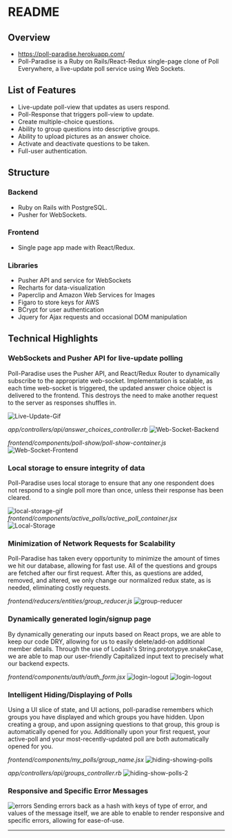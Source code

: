 # README

## Overview
- https://poll-paradise.herokuapp.com/
- Poll-Paradise is a Ruby on Rails/React-Redux single-page clone of Poll Everywhere, a live-update poll service using Web Sockets.

## List of Features
- Live-update poll-view that updates as users respond.
- Poll-Response that triggers poll-view to update.
- Create multiple-choice questions.
- Ability to group questions into descriptive groups.
- Ability to upload pictures as an answer choice.
- Activate and deactivate questions to be taken.
- Full-user authentication.

## Structure
### Backend
- Ruby on Rails with PostgreSQL.
- Pusher for WebSockets.

### Frontend
- Single page app made with React/Redux.

### Libraries
- Pusher API and service for WebSockets
- Recharts for data-visualization
- Paperclip and Amazon Web Services for Images
- Figaro to store keys for AWS
- BCrypt for user authentication
- Jquery for Ajax requests and occasional DOM manipulation

## Technical Highlights


### WebSockets and Pusher API for live-update polling

  Poll-Paradise uses the Pusher API, and React/Redux Router to dynamically subscribe to the appropriate web-socket. Implementation is scalable, as each time web-socket is triggered, the updated answer choice object is delivered to the frontend. This destroys the need to make another request to the server as responses shuffles in.

  ![Live-Update-Gif](public/code-screenshots/poll-paradise-live-update.gif)

  *app/controllers/api/answer_choices_controller.rb*
  ![Web-Socket-Backend](public/code-screenshots/web-socket-backend.png)

  *frontend/components/poll-show/poll-show-container.js*
  ![Web-Socket-Frontend](public/code-screenshots/web-socket-frontend.png)

### Local storage to ensure integrity of data

Poll-Paradise uses local storage to ensure that any one respondent does not respond to a single poll more than once, unless their response has been cleared.

  ![local-storage-gif](public/code-screenshots/local-storage.gif)
  *frontend/components/active_polls/active_poll_container.jsx*
  ![Local-Storage](public/code-screenshots/local-storage.png)

### Minimization of Network Requests for Scalability
Poll-Paradise has taken every opportunity to minimize the amount of times we hit our database, allowing for fast use. All of the questions and groups are fetched after our first request. After this, as questions are added, removed, and altered, we only change our normalized redux state, as is needed, eliminating costly requests.

  *frontend/reducers/entities/group_reducer.js*
  ![group-reducer](public/code-screenshots/groups_reducer.png)

### Dynamically generated login/signup page

By dynamically generating our inputs based on React props, we are able to keep our code DRY, allowing for us to easily delete/add-on additional member details. Through the use of Lodash's String.prototypye.snakeCase, we are able to map our user-friendly Capitalized input text to precisely what our backend expects.

  *frontend/components/auth/auth_form.jsx*
  ![login-logout](public/code-screenshots/dynamic-inputs.png)
  ![login-logout](public/code-screenshots/dynamic-inputs2.png)

### Intelligent Hiding/Displaying of Polls

Using a UI slice of state, and UI actions, poll-paradise remembers which groups you have displayed and which groups you have hidden. Upon creating a group, and upon assigning questions to that group, this group is automatically opened for you. Additionally upon your first request, your active-poll and your most-recently-updated poll are both automatically opened for you.

  *frontend/components/my_polls/group_name.jsx*
  ![hiding-showing-polls](public/code-screenshots/groups_selected.png)

  *app/controllers/api/groups_controller.rb*
  ![hiding-show-polls-2](public/code-screenshots/groups_selected2.png)

### Responsive and Specific Error Messages

  ![errors](public/code-screenshots/errors.gif)
Sending errors back as a hash with keys of type of error, and values of the message itself, we are able to enable to render responsive and specific errors, allowing for ease-of-use.

---
